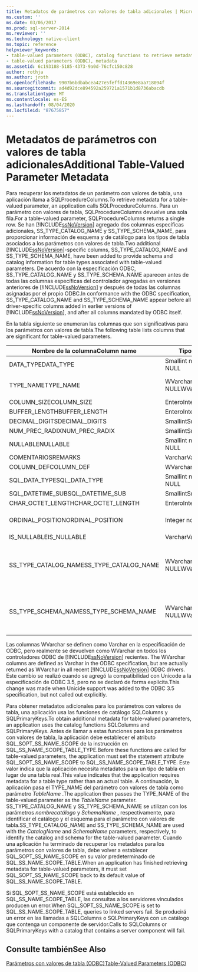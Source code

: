 ```yaml
---
title: Metadatos de parámetros con valores de tabla adicionales | Microsoft Docs
ms.custom: ''
ms.date: 03/06/2017
ms.prod: sql-server-2014
ms.reviewer: ''
ms.technology: native-client
ms.topic: reference
helpviewer_keywords:
- table-valued parameters (ODBC), catalog functions to retrieve metadata
- table-valued parameters (ODBC), metadata
ms.assetid: 6c193188-5185-4373-9a0d-76cfc150c828
author: rothja
ms.author: jroth
ms.openlocfilehash: 9907b6bdbabcea427e5feffd14369e8aa718094f
ms.sourcegitcommit: ad4d92dce894592a259721a1571b1d8736abacdb
ms.translationtype: MT
ms.contentlocale: es-ES
ms.lasthandoff: 08/04/2020
ms.locfileid: "87675857"
---
```

# <a name="additional-table-valued-parameter-metadata"></a><span data-ttu-id="81002-102">Metadatos de parámetros con valores de tabla adicionales</span><span class="sxs-lookup"><span data-stu-id="81002-102">Additional Table-Valued Parameter Metadata</span></span>
  <span data-ttu-id="81002-103">Para recuperar los metadatos de un parámetro con valores de tabla, una aplicación llama a SQLProcedureColumns.</span><span class="sxs-lookup"><span data-stu-id="81002-103">To retrieve metadata for a table-valued parameter, an application calls SQLProcedureColumns.</span></span> <span data-ttu-id="81002-104">Para un parámetro con valores de tabla, SQLProcedureColumns devuelve una sola fila.</span><span class="sxs-lookup"><span data-stu-id="81002-104">For a table-valued parameter, SQLProcedureColumns returns a single row.</span></span> <span data-ttu-id="81002-105">Se han [!INCLUDE[ssNoVersion](../../includes/ssnoversion-md.md)] agregado dos columnas específicas adicionales, SS_TYPE_CATALOG_NAME y SS_TYPE_SCHEMA_NAME, para proporcionar información de esquema y de catálogo para los tipos de tabla asociados a los parámetros con valores de tabla.</span><span class="sxs-lookup"><span data-stu-id="81002-105">Two additional [!INCLUDE[ssNoVersion](../../includes/ssnoversion-md.md)]-specific columns, SS_TYPE_CATALOG_NAME and SS_TYPE_SCHEMA_NAME, have been added to provide schema and catalog information for table types associated with table-valued parameters.</span></span> <span data-ttu-id="81002-106">De acuerdo con la especificación ODBC, SS_TYPE_CATALOG_NAME y SS_TYPE_SCHEMA_NAME aparecen antes de todas las columnas específicas del controlador agregadas en versiones anteriores de [!INCLUDE[ssNoVersion](../../includes/ssnoversion-md.md)] y después de todas las columnas asignadas por el propio ODBC.</span><span class="sxs-lookup"><span data-stu-id="81002-106">In conformance with the ODBC specification, SS_TYPE_CATALOG_NAME and SS_TYPE_SCHEMA_NAME appear before all driver-specific columns added in earlier versions of [!INCLUDE[ssNoVersion](../../includes/ssnoversion-md.md)], and after all columns mandated by ODBC itself.</span></span>  
  
 <span data-ttu-id="81002-107">En la tabla siguiente se enumeran las columnas que son significativas para los parámetros con valores de tabla.</span><span class="sxs-lookup"><span data-stu-id="81002-107">The following table lists columns that are significant for table-valued parameters.</span></span>  
  
|<span data-ttu-id="81002-108">Nombre de la columna</span><span class="sxs-lookup"><span data-stu-id="81002-108">Column name</span></span>|<span data-ttu-id="81002-109">Tipo de datos</span><span class="sxs-lookup"><span data-stu-id="81002-109">Data type</span></span>|<span data-ttu-id="81002-110">Valor/comentarios</span><span class="sxs-lookup"><span data-stu-id="81002-110">Value/comments</span></span>|  
|-----------------|---------------|---------------------|  
|<span data-ttu-id="81002-111">DATA_TYPE</span><span class="sxs-lookup"><span data-stu-id="81002-111">DATA_TYPE</span></span>|<span data-ttu-id="81002-112">Smallint no NULL</span><span class="sxs-lookup"><span data-stu-id="81002-112">Smallint not NULL</span></span>|<span data-ttu-id="81002-113">SQL_SS_TABLE</span><span class="sxs-lookup"><span data-stu-id="81002-113">SQL_SS_TABLE</span></span>|  
|<span data-ttu-id="81002-114">TYPE_NAME</span><span class="sxs-lookup"><span data-stu-id="81002-114">TYPE_NAME</span></span>|<span data-ttu-id="81002-115">WVarchar (128) no NULL</span><span class="sxs-lookup"><span data-stu-id="81002-115">WVarchar(128) not NULL</span></span>|<span data-ttu-id="81002-116">El nombre del tipo del parámetro con valores de tabla.</span><span class="sxs-lookup"><span data-stu-id="81002-116">The type name of the table-valued parameter.</span></span>|  
|<span data-ttu-id="81002-117">COLUMN_SIZE</span><span class="sxs-lookup"><span data-stu-id="81002-117">COLUMN_SIZE</span></span>|<span data-ttu-id="81002-118">Entero</span><span class="sxs-lookup"><span data-stu-id="81002-118">Integer</span></span>|<span data-ttu-id="81002-119">NULL</span><span class="sxs-lookup"><span data-stu-id="81002-119">NULL</span></span>|  
|<span data-ttu-id="81002-120">BUFFER_LENGTH</span><span class="sxs-lookup"><span data-stu-id="81002-120">BUFFER_LENGTH</span></span>|<span data-ttu-id="81002-121">Entero</span><span class="sxs-lookup"><span data-stu-id="81002-121">Integer</span></span>|<span data-ttu-id="81002-122">0</span><span class="sxs-lookup"><span data-stu-id="81002-122">0</span></span>|  
|<span data-ttu-id="81002-123">DECIMAL_DIGITS</span><span class="sxs-lookup"><span data-stu-id="81002-123">DECIMAL_DIGITS</span></span>|<span data-ttu-id="81002-124">Smallint</span><span class="sxs-lookup"><span data-stu-id="81002-124">Smallint</span></span>|<span data-ttu-id="81002-125">NULL</span><span class="sxs-lookup"><span data-stu-id="81002-125">NULL</span></span>|  
|<span data-ttu-id="81002-126">NUM_PREC_RADIX</span><span class="sxs-lookup"><span data-stu-id="81002-126">NUM_PREC_RADIX</span></span>|<span data-ttu-id="81002-127">Smallint</span><span class="sxs-lookup"><span data-stu-id="81002-127">Smallint</span></span>|<span data-ttu-id="81002-128">NULL</span><span class="sxs-lookup"><span data-stu-id="81002-128">NULL</span></span>|  
|<span data-ttu-id="81002-129">NULLABLE</span><span class="sxs-lookup"><span data-stu-id="81002-129">NULLABLE</span></span>|<span data-ttu-id="81002-130">Smallint no NULL</span><span class="sxs-lookup"><span data-stu-id="81002-130">Smallint not NULL</span></span>|<span data-ttu-id="81002-131">SQL_NULLABLE</span><span class="sxs-lookup"><span data-stu-id="81002-131">SQL_NULLABLE</span></span>|  
|<span data-ttu-id="81002-132">COMENTARIOS</span><span class="sxs-lookup"><span data-stu-id="81002-132">REMARKS</span></span>|<span data-ttu-id="81002-133">Varchar</span><span class="sxs-lookup"><span data-stu-id="81002-133">Varchar</span></span>|<span data-ttu-id="81002-134">NULL</span><span class="sxs-lookup"><span data-stu-id="81002-134">NULL</span></span>|  
|<span data-ttu-id="81002-135">COLUMN_DEF</span><span class="sxs-lookup"><span data-stu-id="81002-135">COLUMN_DEF</span></span>|<span data-ttu-id="81002-136">WVarchar(4000)</span><span class="sxs-lookup"><span data-stu-id="81002-136">WVarchar(4000)</span></span>|<span data-ttu-id="81002-137">NULL</span><span class="sxs-lookup"><span data-stu-id="81002-137">NULL</span></span>|  
|<span data-ttu-id="81002-138">SQL_DATA_TYPE</span><span class="sxs-lookup"><span data-stu-id="81002-138">SQL_DATA_TYPE</span></span>|<span data-ttu-id="81002-139">Smallint no NULL</span><span class="sxs-lookup"><span data-stu-id="81002-139">Smallint not NULL</span></span>|<span data-ttu-id="81002-140">SQL_SS_TABLE</span><span class="sxs-lookup"><span data-stu-id="81002-140">SQL_SS_TABLE</span></span>|  
|<span data-ttu-id="81002-141">SQL_DATETIME_SUB</span><span class="sxs-lookup"><span data-stu-id="81002-141">SQL_DATETIME_SUB</span></span>|<span data-ttu-id="81002-142">Smallint</span><span class="sxs-lookup"><span data-stu-id="81002-142">Smallint</span></span>|<span data-ttu-id="81002-143">NULL</span><span class="sxs-lookup"><span data-stu-id="81002-143">NULL</span></span>|  
|<span data-ttu-id="81002-144">CHAR_OCTET_LENGTH</span><span class="sxs-lookup"><span data-stu-id="81002-144">CHAR_OCTET_LENGTH</span></span>|<span data-ttu-id="81002-145">Entero</span><span class="sxs-lookup"><span data-stu-id="81002-145">Integer</span></span>|<span data-ttu-id="81002-146">NULL</span><span class="sxs-lookup"><span data-stu-id="81002-146">NULL</span></span>|  
|<span data-ttu-id="81002-147">ORDINAL_POSITION</span><span class="sxs-lookup"><span data-stu-id="81002-147">ORDINAL_POSITION</span></span>|<span data-ttu-id="81002-148">Integer no NULL</span><span class="sxs-lookup"><span data-stu-id="81002-148">Integer not NULL</span></span>|<span data-ttu-id="81002-149">La posición ordinal del parámetro.</span><span class="sxs-lookup"><span data-stu-id="81002-149">The ordinal position of the parameter.</span></span>|  
|<span data-ttu-id="81002-150">IS_NULLABLE</span><span class="sxs-lookup"><span data-stu-id="81002-150">IS_NULLABLE</span></span>|<span data-ttu-id="81002-151">Varchar</span><span class="sxs-lookup"><span data-stu-id="81002-151">Varchar</span></span>|<span data-ttu-id="81002-152">"YES"</span><span class="sxs-lookup"><span data-stu-id="81002-152">"YES"</span></span>|  
|<span data-ttu-id="81002-153">SS_TYPE_CATALOG_NAME</span><span class="sxs-lookup"><span data-stu-id="81002-153">SS_TYPE_CATALOG_NAME</span></span>|<span data-ttu-id="81002-154">WVarchar (128) no NULL</span><span class="sxs-lookup"><span data-stu-id="81002-154">WVarchar(128) not NULL</span></span>|<span data-ttu-id="81002-155">El catálogo que contiene la definición del tipo de tabla del parámetro con valores de tabla.</span><span class="sxs-lookup"><span data-stu-id="81002-155">The catalog that contains the type definition for the table type of the table-valued parameter.</span></span>|  
|<span data-ttu-id="81002-156">SS_TYPE_SCHEMA_NAME</span><span class="sxs-lookup"><span data-stu-id="81002-156">SS_TYPE_SCHEMA_NAME</span></span>|<span data-ttu-id="81002-157">WVarchar (128) no NULL</span><span class="sxs-lookup"><span data-stu-id="81002-157">WVarchar(128) not NULL</span></span>|<span data-ttu-id="81002-158">El esquema que contiene la definición del tipo de tabla del parámetro con valores de tabla.</span><span class="sxs-lookup"><span data-stu-id="81002-158">The schema that contains the type definition for the table type of the table-valued parameter.</span></span>|  
  
 <span data-ttu-id="81002-159">Las columnas WVarchar se definen como Varchar en la especificación de ODBC, pero realmente se devuelven como WVarchar en todos los controladores ODBC de [!INCLUDE[ssNoVersion](../../includes/ssnoversion-md.md)] recientes. </span><span class="sxs-lookup"><span data-stu-id="81002-159">The WVarchar columns are defined as Varchar in the ODBC specification, but are actually returned as WVarchar in all recent [!INCLUDE[ssNoVersion](../../includes/ssnoversion-md.md)] ODBC drivers.</span></span> <span data-ttu-id="81002-160">Este cambio se realizó cuando se agregó la compatibilidad con Unicode a la especificación de ODBC 3.5, pero no se declaró de forma explícita.</span><span class="sxs-lookup"><span data-stu-id="81002-160">This change was made when Unicide support was added to the ODBC 3.5 specification, but not called out explicitly.</span></span>  
  
 <span data-ttu-id="81002-161">Para obtener metadatos adicionales para los parámetros con valores de tabla, una aplicación usa las funciones de catálogo SQLColumns y SQLPrimaryKeys.</span><span class="sxs-lookup"><span data-stu-id="81002-161">To obtain additional metadata for table-valued parameters, an application uses the catalog functions SQLColumns and SQLPrimaryKeys.</span></span> <span data-ttu-id="81002-162">Antes de llamar a estas funciones para los parámetros con valores de tabla, la aplicación debe establecer el atributo SQL_SOPT_SS_NAME_SCOPE de la instrucción en SQL_SS_NAME_SCOPE_TABLE_TYPE.</span><span class="sxs-lookup"><span data-stu-id="81002-162">Before these functions are called for table-valued parameters, the application must set the statement attribute SQL_SOPT_SS_NAME_SCOPE to SQL_SS_NAME_SCOPE_TABLE_TYPE.</span></span> <span data-ttu-id="81002-163">Este valor indica que la aplicación necesita metadatos para un tipo de tabla en lugar de una tabla real.</span><span class="sxs-lookup"><span data-stu-id="81002-163">This value indicates that the application requires metadata for a table type rather than an actual table.</span></span> <span data-ttu-id="81002-164">A continuación, la aplicación pasa el TYPE_NAME del parámetro con valores de tabla como parámetro *TableName* .</span><span class="sxs-lookup"><span data-stu-id="81002-164">The application then passes the TYPE_NAME of the table-valued parameter as the *TableName* parameter.</span></span> <span data-ttu-id="81002-165">SS_TYPE_CATALOG_NAME y SS_TYPE_SCHEMA_NAME se utilizan con los parámetros *nombrecatálogo* y *SchemaName* , respectivamente, para identificar el catálogo y el esquema para el parámetro con valores de tabla.</span><span class="sxs-lookup"><span data-stu-id="81002-165">SS_TYPE_CATALOG_NAME and SS_TYPE_SCHEMA_NAME are used with the *CatalogName* and *SchemaName* parameters, respectively, to identify the catalog and schema for the table-valued parameter.</span></span> <span data-ttu-id="81002-166">Cuando una aplicación ha terminado de recuperar los metadatos para los parámetros con valores de tabla, debe volver a establecer SQL_SOPT_SS_NAME_SCOPE en su valor predeterminado de SQL_SS_NAME_SCOPE_TABLE.</span><span class="sxs-lookup"><span data-stu-id="81002-166">When an application has finished retrieving metadata for table-valued parameters, it must set SQL_SOPT_SS_NAME_SCOPE back to its default value of SQL_SS_NAME_SCOPE_TABLE.</span></span>  
  
 <span data-ttu-id="81002-167">Si SQL_SOPT_SS_NAME_SCOPE está establecido en SQL_SS_NAME_SCOPE_TABLE, las consultas a los servidores vinculados producen un error.</span><span class="sxs-lookup"><span data-stu-id="81002-167">When SQL_SOPT_SS_NAME_SCOPE is set to SQL_SS_NAME_SCOPE_TABLE, queries to linked servers fail.</span></span> <span data-ttu-id="81002-168">Se producirá un error en las llamadas a SQLColumns o SQLPrimaryKeys con un catálogo que contenga un componente de servidor.</span><span class="sxs-lookup"><span data-stu-id="81002-168">Calls to SQLColumns or SQLPrimaryKeys with a catalog that contains a server component will fail.</span></span>  
  
## <a name="see-also"></a><span data-ttu-id="81002-169">Consulte también</span><span class="sxs-lookup"><span data-stu-id="81002-169">See Also</span></span>  
 [<span data-ttu-id="81002-170">Parámetros con valores de tabla &#40;ODBC&#41;</span><span class="sxs-lookup"><span data-stu-id="81002-170">Table-Valued Parameters &#40;ODBC&#41;</span></span>](table-valued-parameters-odbc.md)  
  
  
